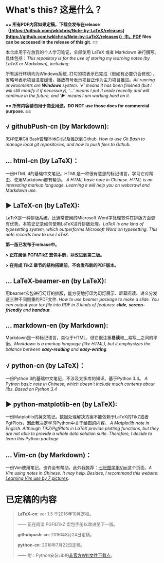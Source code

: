 # What's this? 这是什么？

**== 所有PDF内容如果定稿，下载会发布在release（[https://github.com/wklchris/Note-by-LaTeX/releases](https://github.com/wklchris/Note-by-LaTeX/releases)）中。PDF files can be accessed in the release of this git.  ==**

本仓库用于存放我的个人学习笔记，全部使用 LaTeX 或者 Markdown 进行撰写。具体包括：*This repository is for the use of storing my learning notes (by LaTeX or Markdown), including:*

所有运行环境均为Windows系统. 打勾的项表示已完成（但如有必要仍会修改），省略号表示项目进度缓慢，播放符号表示项目正作为主力项目推进。*All running environments are __Windows__ system. '√' means it has been finished (but I will still modify it if necessary), '…' means I put it aside recently and will continue in the future, and '▶' means I am working hard on it.*

**== 所有内容请勿用于商业用途。DO NOT use those docs for commercial purpose. ==**

## √ githubPush-cn (by Markdown):

怎样使用Git Bash管理本地Git以及推送到Github. *How to use Git Bash to manage local git repositories, and how to push files to Github.* 

## … html-cn (by LaTeX)：

一份HTML 4的基础中文笔记。HTML是一种很有意思的标记语言，学习它对爬虫、使用Markdown都有帮助。 *A HTML basic note in Chinese. HTML is an interesting markup language. Learning it will help you on webcrawl and Markdown use.*

## ▶ LaTeX-cn (by LaTeX):

LaTeX是一种排版系统，比通常使用的Microsoft Word字处理软件在排版方面更有优势。本笔记记录如何使用LaTeX进行排版处理。*LaTeX is one kind of typesetting system, which outperforms Microsoft Word on typesetting. This note records how to use LaTeX.*

__第一版已发布于release中。__

**> 正在阅读 PGF&TikZ 宏包手册，以改进到第二版。**

**> 在完成 TikZ 章节的结构搭建前，不会发布新的PDF版本。**

## … LaTeX-beamer-en (by LaTeX):

用beamer宏包进行幻灯的排版，能方便地打印为幻灯展示、屏幕阅读、讲义分发这三种不同侧重的PDF文件. *How to use beamer package to make a slide. You can output your tex file into PDF in 3 kinds of features: __slide__, __screen-friendly__ and __handout__.*

## … markdown-en (by Markdown):

Markdown是一种标记语言，类似于HTML，但它很注重**易读**和__易写__之间的平衡。*Markdown is a markup language (like HTML), but it emphysizes the balance between __easy-reading__ and __easy-writing__.*

## √ python-cn (by LaTeX)：

一份Python 3的基础中文笔记，不涉及太多库的知识。基于Python 3.4。 *A Python basic note in Chinese, which doesn't include much contents about libs. Based on Python 3.4*

## ▶ python-matplotlib-en (by LaTeX):

一份Matplotlib的英文笔记。数据处理解决方案不能依赖于LaTeX的TikZ或者PgfPlots，因此我决定学习Python中关于绘图的内容。 *A Matplotlib note in English. Although TikZ/PgfPlots in LaTeX provide plotting functions, but they are not able to provide a whole data solution suite. Therefore, I decide to learn this Python package*

## … Vim-cn (by Markdown)：

一份Vim使用笔记。也许会有帮助。此外我推荐：[七张图学用Vim](http://www.viemu.com/a_vi_vim_graphical_cheat_sheet_tutorial.html)这个页面。*A Vim using notes in Chinese. It may help. Besides, I recommand this website: [Learning Vim use by 7 pictures](http://www.viemu.com/a_vi_vim_graphical_cheat_sheet_tutorial.html).*


# 已定稿的内容

> **LaTeX-cn**: ver 1.5 于2016年10月定稿。
>
> —— 正在阅读 PGF&TikZ 宏包手册以改进至下一版。
>
> **githubpush-cn**: 2016年8月24日定稿。
>
> **python-cn**: 2016年7月22日定稿。
> 
> —— 附：Python安装Lib的[非官方Whl文件下载点](http://www.lfd.uci.edu/~gohlke/pythonlibs)。
